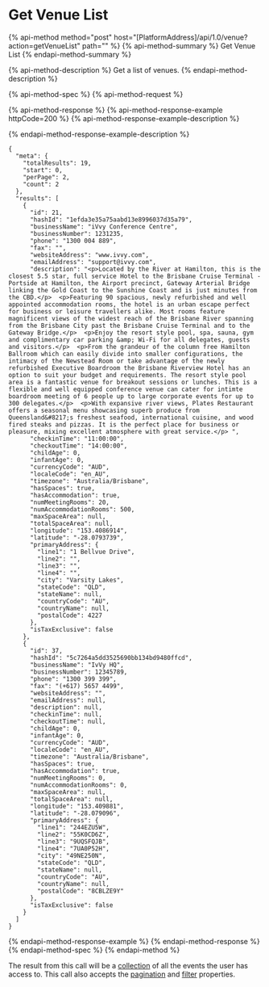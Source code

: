 # Get Venue List

{% api-method method="post" host="\[PlatformAddress\]/api/1.0/venue?action=getVenueList" path="" %}
{% api-method-summary %}
Get Venue List
{% endapi-method-summary %}

{% api-method-description %}
Get a list of venues.
{% endapi-method-description %}

{% api-method-spec %}
{% api-method-request %}

{% api-method-response %}
{% api-method-response-example httpCode=200 %}
{% api-method-response-example-description %}

{% endapi-method-response-example-description %}

```text
{
  "meta": {
    "totalResults": 19,
    "start": 0,
    "perPage": 2,
    "count": 2
  },
  "results": [
    {
      "id": 21,
      "hashId": "1efda3e35a75aabd13e8996037d35a79",
      "businessName": "iVvy Conference Centre",
      "businessNumber": 1231235,
      "phone": "1300 004 889",
      "fax": "",
      "websiteAddress": "www.ivvy.com",
      "emailAddress": "support@ivvy.com",
      "description": "<p>Located by the River at Hamilton, this is the closest 5.5 star, full service Hotel to the Brisbane Cruise Terminal - Portside at Hamilton, the Airport precinct, Gateway Arterial Bridge linking the Gold Coast to the Sunshine Coast and is just minutes from the CBD.</p>  <p>Featuring 90 spacious, newly refurbished and well appointed accommodation rooms, the hotel is an urban escape perfect for business or leisure travellers alike. Most rooms feature magnificent views of the widest reach of the Brisbane River spanning from the Brisbane City past the Brisbane Cruise Terminal and to the Gateway Bridge.</p>  <p>Enjoy the resort style pool, spa, sauna, gym and complimentary car parking &amp; Wi-Fi for all delegates, guests and visitors.</p>  <p>From the grandeur of the column free Hamilton Ballroom which can easily divide into smaller configurations, the intimacy of the Newstead Room or take advantage of the newly refurbished Executive Boardroom the Brisbane Riverview Hotel has an option to suit your budget and requirements. The resort style pool area is a fantastic venue for breakout sessions or lunches. This is a flexible and well equipped conference venue can cater for intimte boardroom meeting of 6 people up to large corporate events for up to 300 delegates.</p>  <p>With expansive river views, Plates Restaurant offers a seasonal menu showcasing superb produce from Queensland&#8217;s freshest seafood, international cuisine, and wood fired steaks and pizzas. It is the perfect place for business or pleasure, mixing excellent atmosphere with great service.</p> ",
      "checkinTime": "11:00:00",
      "checkoutTime": "14:00:00",
      "childAge": 0,
      "infantAge": 0,
      "currencyCode": "AUD",
      "localeCode": "en_AU",
      "timezone": "Australia/Brisbane",
      "hasSpaces": true,
      "hasAccommodation": true,
      "numMeetingRooms": 20,
      "numAccommodationRooms": 500,
      "maxSpaceArea": null,
      "totalSpaceArea": null,
      "longitude": "153.4086914",
      "latitude": "-28.0793739",
      "primaryAddress": {
        "line1": "1 Bellvue Drive",
        "line2": "",
        "line3": "",
        "line4": "",
        "city": "Varsity Lakes",
        "stateCode": "QLD",
        "stateName": null,
        "countryCode": "AU",
        "countryName": null,
        "postalCode": 4227
      },
      "isTaxExclusive": false
    },
    {
      "id": 37,
      "hashId": "5c7264a5dd3525690bb134bd9480ffcd",
      "businessName": "IvVy HQ",
      "businessNumber": 12345789,
      "phone": "1300 399 399",
      "fax": "(+617) 5657 4499",
      "websiteAddress": "",
      "emailAddress": null,
      "description": null,
      "checkinTime": null,
      "checkoutTime": null,
      "childAge": 0,
      "infantAge": 0,
      "currencyCode": "AUD",
      "localeCode": "en_AU",
      "timezone": "Australia/Brisbane",
      "hasSpaces": true,
      "hasAccommodation": true,
      "numMeetingRooms": 0,
      "numAccommodationRooms": 0,
      "maxSpaceArea": null,
      "totalSpaceArea": null,
      "longitude": "153.409881",
      "latitude": "-28.079096",
      "primaryAddress": {
        "line1": "244EZU5W",
        "line2": "55K0CD6Z",
        "line3": "9UQSFQJB",
        "line4": "7UA0P52H",
        "city": "49NE250N",
        "stateCode": "QLD",
        "stateName": null,
        "countryCode": "AU",
        "countryName": null,
        "postalCode": "8CBLZE9Y"
      },
      "isTaxExclusive": false
    }
  ]
}
```
{% endapi-method-response-example %}
{% endapi-method-response %}
{% endapi-method-spec %}
{% endapi-method %}

The result from this call will be a [collection](../../getting-started/interpreting-the-response/collections.md) of all the events the user has access to. This call also accepts the [pagination](../../getting-started/interpreting-the-response/pagination.md) and [filter](../../getting-started/interpreting-the-response/filtering.md) properties.

